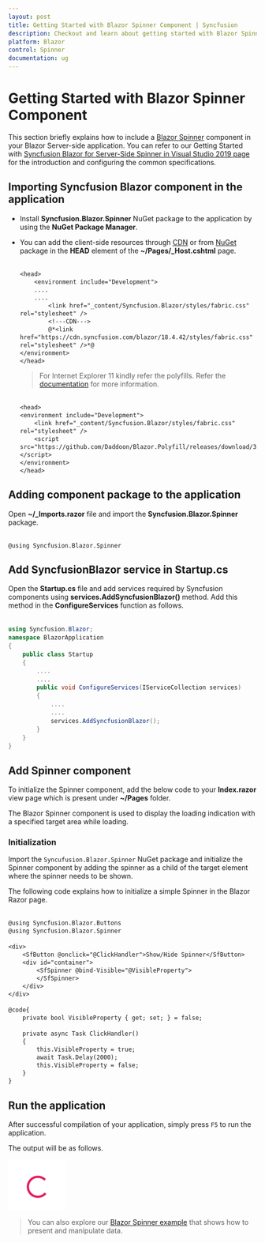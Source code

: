 ```yaml
---
layout: post
title: Getting Started with Blazor Spinner Component | Syncfusion
description: Checkout and learn about getting started with Blazor Spinner (Blazor Loading Spinner) component of Syncfusion, and more details.
platform: Blazor
control: Spinner
documentation: ug
---
```


# Getting Started with Blazor Spinner Component

This section briefly explains how to include a [Blazor Spinner](https://www.syncfusion.com/blazor-components/blazor-spinner) component in your Blazor Server-side application. You can refer to our Getting Started with [Syncfusion Blazor for Server-Side Spinner in Visual Studio 2019 page](../getting-started/blazor-server-side-visual-studio-2019/) for the introduction and configuring the common specifications.

## Importing Syncfusion Blazor component in the application

* Install **Syncfusion.Blazor.Spinner** NuGet package to the application by using the **NuGet Package Manager**.

* You can add the client-side resources through [CDN](https://blazor.syncfusion.com/documentation/appearance/themes#cdn-reference) or from [NuGet](https://blazor.syncfusion.com/documentation/appearance/themes#static-web-assets) package in the **HEAD** element of the **~/Pages/_Host.cshtml** page.

    ```cshtml

    <head>
        <environment include="Development">
        ....
        ....
            <link href="_content/Syncfusion.Blazor/styles/fabric.css" rel="stylesheet" />
            <!---CDN--->
            @*<link href="https://cdn.syncfusion.com/blazor/18.4.42/styles/fabric.css" rel="stylesheet" />*@
    </environment>
    </head>

    ```

    > For Internet Explorer 11 kindly refer the polyfills. Refer the [documentation](../common/how-to/render-blazor-server-app-in-ie/) for more information.

    ```cshtml

    <head>
    <environment include="Development">
        <link href="_content/Syncfusion.Blazor/styles/fabric.css" rel="stylesheet" />
        <script src="https://github.com/Daddoon/Blazor.Polyfill/releases/download/3.0.1/blazor.polyfill.min.js"></script>
    </environment>
    </head>

    ```

## Adding component package to the application

Open **~/_Imports.razor** file and import the **Syncfusion.Blazor.Spinner** package.

```cshtml

@using Syncfusion.Blazor.Spinner

```

## Add SyncfusionBlazor service in Startup.cs

Open the **Startup.cs** file and add services required by Syncfusion components using **services.AddSyncfusionBlazor()** method. Add this method in the **ConfigureServices** function as follows.

```csharp

using Syncfusion.Blazor;
namespace BlazorApplication
{
    public class Startup
    {
        ....
        ....
        public void ConfigureServices(IServiceCollection services)
        {
            ....
            ....
            services.AddSyncfusionBlazor();
        }
    }
}

```

## Add Spinner component

To initialize the Spinner component, add the below code to your **Index.razor** view page which is present under **~/Pages** folder.

The Blazor Spinner component is used to display the loading indication with a specified target area while loading.

### Initialization

Import the `Syncufusion.Blazor.Spinner` NuGet package and initialize the Spinner component by adding the spinner as a child of the target element where the spinner needs to be shown.

The following code explains how to initialize a simple Spinner in the Blazor Razor page.

```cshtml

@using Syncfusion.Blazor.Buttons
@using Syncfusion.Blazor.Spinner

<div>
    <SfButton @onclick="@ClickHandler">Show/Hide Spinner</SfButton>
    <div id="container">
        <SfSpinner @bind-Visible="@VisibleProperty">
        </SfSpinner>
    </div>
</div>

@code{
    private bool VisibleProperty { get; set; } = false;

    private async Task ClickHandler()
    {
        this.VisibleProperty = true;
        await Task.Delay(2000);
        this.VisibleProperty = false;
    }
}

```

## Run the application

After successful compilation of your application, simply press `F5` to run the application.

The output will be as follows.

![Blazor Spinner](./images/blazor-spinner.png)

> You can also explore our [Blazor Spinner example](https://blazor.syncfusion.com/demos/spinner/overview?theme=bootstrap5) that shows how to present and manipulate data.